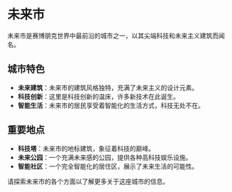 # 未来市

未来市是赛博朋克世界中最前沿的城市之一，以其尖端科技和未来主义建筑而闻名。

## 城市特色

- **未来建筑**：未来市的建筑风格独特，充满了未来主义的设计元素。
- **科技创新**：这里是科技创新的温床，许多新技术在此诞生。
- **智能生活**：未来市的居民享受着智能化的生活方式，科技无处不在。

## 重要地点

- **科技塔**：未来市的地标建筑，象征着科技的巅峰。
- **未来公园**：一个充满未来感的公园，提供各种高科技娱乐设施。
- **智能社区**：一个完全智能化的居住区，展示了未来生活的可能性。

请探索未来市的各个方面以了解更多关于这座城市的信息。

